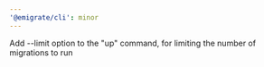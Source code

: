 ```yaml
---
'@emigrate/cli': minor
---
```


Add --limit option to the "up" command, for limiting the number of migrations to run
